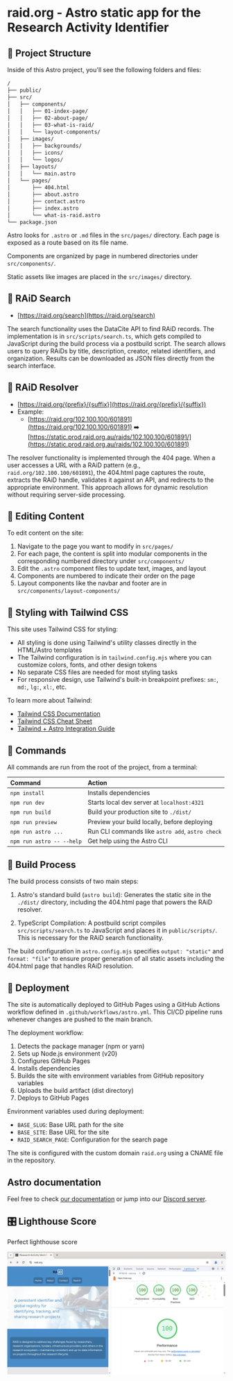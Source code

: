 # raid.org - Astro static app for the Research Activity Identifier

## 🚀 Project Structure

Inside of this Astro project, you'll see the following folders and files:

```text
/
├── public/
├── src/
│   ├── components/
│   │   ├── 01-index-page/
│   │   ├── 02-about-page/
│   │   ├── 03-what-is-raid/
│   │   └── layout-components/
│   ├── images/
│   │   ├── backgrounds/
│   │   ├── icons/
│   │   └── logos/
│   ├── layouts/
│   │   └── main.astro
│   └── pages/
│       ├── 404.html
│       ├── about.astro
│       ├── contact.astro
│       ├── index.astro
│       └── what-is-raid.astro
└── package.json
```

Astro looks for `.astro` or `.md` files in the `src/pages/` directory. Each page is exposed as a route based on its file name.

Components are organized by page in numbered directories under `src/components/`.

Static assets like images are placed in the `src/images/` directory.

## 🔎 RAiD Search

- [https://raid.org/search](https://raid.org/search)

The search functionality uses the DataCite API to find RAiD records. The implementation is in `src/scripts/search.ts`, which gets compiled to JavaScript during the build process via a postbuild script. The search allows users to query RAiDs by title, description, creator, related identifiers, and organization. Results can be downloaded as JSON files directly from the search interface.

## 🔀 RAiD Resolver

- [https://raid.org/{prefix}/{suffix}](https://raid.org/{prefix}/{suffix})
- Example:
  - [https://raid.org/102.100.100/601891](https://raid.org/102.100.100/601891) ➡️ [https://static.prod.raid.org.au/raids/102.100.100/601891/](https://static.prod.raid.org.au/raids/102.100.100/601891)

The resolver functionality is implemented through the 404 page. When a user accesses a URL with a RAiD pattern (e.g., `raid.org/102.100.100/601891`), the 404.html page captures the route, extracts the RAiD handle, validates it against an API, and redirects to the appropriate environment. This approach allows for dynamic resolution without requiring server-side processing.

## 📝 Editing Content

To edit content on the site:

1. Navigate to the page you want to modify in `src/pages/`
2. For each page, the content is split into modular components in the corresponding numbered directory under `src/components/`
3. Edit the `.astro` component files to update text, images, and layout
4. Components are numbered to indicate their order on the page
5. Layout components like the navbar and footer are in `src/components/layout-components/`

## 🎨 Styling with Tailwind CSS

This site uses Tailwind CSS for styling:

- All styling is done using Tailwind's utility classes directly in the HTML/Astro templates
- The Tailwind configuration is in `tailwind.config.mjs` where you can customize colors, fonts, and other design tokens
- No separate CSS files are needed for most styling tasks
- For responsive design, use Tailwind's built-in breakpoint prefixes: `sm:`, `md:`, `lg:`, `xl:`, etc.

To learn more about Tailwind:

- [Tailwind CSS Documentation](https://tailwindcss.com/docs)
- [Tailwind CSS Cheat Sheet](https://tailwindcomponents.com/cheatsheet/)
- [Tailwind + Astro Integration Guide](https://docs.astro.build/en/guides/integrations-guide/tailwind/)

## 🧞 Commands

All commands are run from the root of the project, from a terminal:

| Command                   | Action                                           |
| :------------------------ | :----------------------------------------------- |
| `npm install`             | Installs dependencies                            |
| `npm run dev`             | Starts local dev server at `localhost:4321`      |
| `npm run build`           | Build your production site to `./dist/`          |
| `npm run preview`         | Preview your build locally, before deploying     |
| `npm run astro ...`       | Run CLI commands like `astro add`, `astro check` |
| `npm run astro -- --help` | Get help using the Astro CLI                     |

## 🔨 Build Process

The build process consists of two main steps:

1. Astro's standard build (`astro build`): Generates the static site in the `./dist/` directory, including the 404.html page that powers the RAiD resolver.

2. TypeScript Compilation: A postbuild script compiles `src/scripts/search.ts` to JavaScript and places it in `public/scripts/`. This is necessary for the RAiD search functionality.

The build configuration in `astro.config.mjs` specifies `output: "static"` and `format: "file"` to ensure proper generation of all static assets including the 404.html page that handles RAiD resolution.

## 🚀 Deployment

The site is automatically deployed to GitHub Pages using a GitHub Actions workflow defined in `.github/workflows/astro.yml`. This CI/CD pipeline runs whenever changes are pushed to the main branch.

The deployment workflow:

1. Detects the package manager (npm or yarn)
2. Sets up Node.js environment (v20)
3. Configures GitHub Pages
4. Installs dependencies
5. Builds the site with environment variables from GitHub repository variables
6. Uploads the build artifact (dist directory)
7. Deploys to GitHub Pages

Environment variables used during deployment:
- `BASE_SLUG`: Base URL path for the site
- `BASE_SITE`: Base URL for the site
- `RAID_SEARCH_PAGE`: Configuration for the search page

The site is configured with the custom domain `raid.org` using a CNAME file in the repository.

## Astro documentation

Feel free to check [our documentation](https://docs.astro.build) or jump into our [Discord server](https://astro.build/chat).

## 🎛️ Lighthouse Score

Perfect lighthouse score

![lighthouse score](./.github/images/lighthouse.webp "Lighthouse score")
